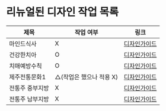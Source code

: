 # 리뉴얼된 디자인 작업 목록
  
|제목| 작업 여부|링크|   
| ------------- | ------------- |------------- |   
|마인드식사| X|[디자인가이드](https://xd.adobe.com/view/e4f20686-17f5-45ef-b99a-d071582cb24a-b1a1/grid) |  
|건강한치아| O |[디자인가이드](https://xd.adobe.com/view/ad4cf389-d930-4270-87f2-3692f134cff3-f81f/grid) |       
|치매예방수칙| O |[디자인가이드](https://xd.adobe.com/view/e0bafd46-78a1-4fdc-958a-1bcfb2a03db6-b5e9/grid) |       
|제주전통문화1| △(작업은 했으나 적용 X) | [디자인가이드](https://xd.adobe.com/view/63195204-9b33-4cc9-a061-fe5b00ec2802-364a/grid) |    
|전통주 중부지방| X |[디자인가이드](https://xd.adobe.com/view/7613b67f-119f-48a9-8a3a-d68f350224e2-2340/grid) |       
|전통주 남부지방| X |[디자인가이드](https://xd.adobe.com/view/46f3a91d-95e3-4a9d-ab55-843ee50eda3a-13a0/grid) |      
